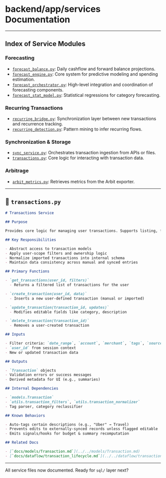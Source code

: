 # backend/app/services Documentation

---

## Index of Service Modules

### Forecasting

- [`forecast_balance.py`](#forecast-balance-service): Daily cashflow and forward balance projections.
- [`forecast_engine.py`](#forecast-engine-service): Core system for predictive modeling and spending estimation.
- [`forecast_orchestrator.py`](#forecast-orchestrator-service): High-level integration and coordination of forecasting components.
- [`forecast_stat_model.py`](#forecast-statistical-model-service): Statistical regressions for category forecasting.

### Recurring Transactions

- [`recurring_bridge.py`](#recurring-bridge-service): Synchronization layer between new transactions and recurrence tracking.
- [`recurring_detection.py`](#recurring-detection-service): Pattern mining to infer recurring flows.

### Synchronization & Storage

- [`sync_service.py`](#sync-service): Orchestrates transaction ingestion from APIs or files.
- [`transactions.py`](#transactions-service): Core logic for interacting with transaction data.

### Arbitrage

- [`arbit_metrics.py`](#arbit-metrics-service): Retrieves metrics from the Arbit exporter.

---

## 📘 `transactions.py`

```markdown
# Transactions Service

## Purpose

Provides core logic for managing user transactions. Supports listing, filtering, inserting, editing, and tagging financial records. Serves as the business logic layer beneath `/transactions` API endpoints.

## Key Responsibilities

- Abstract access to transaction models
- Apply user-scope filters and ownership logic
- Normalize imported transactions into internal schema
- Maintain data consistency across manual and synced entries

## Primary Functions

- `get_transactions(user_id, filters)`
  - Returns a filtered list of transactions for the user

- `create_transaction(user_id, data)`
  - Inserts a new user-defined transaction (manual or imported)

- `update_transaction(transaction_id, updates)`
  - Modifies editable fields like category, description

- `delete_transaction(transaction_id)`
  - Removes a user-created transaction

## Inputs

- Filter criteria: `date_range`, `account`, `merchant`, `tags`, `source`
- `user_id` from session context
- New or updated transaction data

## Outputs

- `Transaction` objects
- Validation errors or success messages
- Derived metadata for UI (e.g., summaries)

## Internal Dependencies

- `models.Transaction`
- `utils.transaction_filters`, `utils.transaction_normalizer`
- Tag parser, category reclassifier

## Known Behaviors

- Auto-tags certain descriptions (e.g., "Uber" → Travel)
- Prevents edits to externally-synced records unless flagged editable
- Emits signals/hooks for budget & summary recomputation

## Related Docs

- [`docs/models/Transaction.md`](../../models/Transaction.md)
- [`docs/dataflow/transaction_lifecycle.md`](../../dataflow/transaction_lifecycle.md)
```

---

All service files now documented. Ready for `sql/` layer next?
